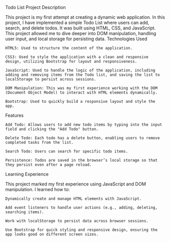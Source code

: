 Todo List Project
Description

This project is my first attempt at creating a dynamic web application. In this project, I have implemented a simple Todo List where users can add, search, and delete todos. It was built using HTML, CSS, and JavaScript. This project allowed me to dive deeper into DOM manipulation, handling user input, and local storage for persisting data.
Technologies Used

    HTML5: Used to structure the content of the application.

    CSS3: Used to style the application with a clean and responsive design, utilizing Bootstrap for layout and responsiveness.

    JavaScript: Used to handle the logic of the application, including adding and removing items from the Todo list, and saving the list to localStorage to persist across sessions.

    DOM Manipulation: This was my first experience working with the DOM (Document Object Model) to interact with HTML elements dynamically.

    Bootstrap: Used to quickly build a responsive layout and style the app.

Features

    Add Todo: Allows users to add new todo items by typing into the input field and clicking the "Add Todo" button.

    Delete Todo: Each todo has a delete button, enabling users to remove completed tasks from the list.

    Search Todo: Users can search for specific todo items.

    Persistence: Todos are saved in the browser’s local storage so that they persist even after a page reload.

Learning Experience

This project marked my first experience using JavaScript and DOM manipulation. I learned how to:

    Dynamically create and manage HTML elements with JavaScript.

    Add event listeners to handle user actions (e.g., adding, deleting, searching items).

    Work with localStorage to persist data across browser sessions.

    Use Bootstrap for quick styling and responsive design, ensuring the app looks good on different screen sizes.
